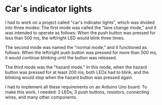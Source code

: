 # Car`s indicator lights
I had to work on a project called "car's indicator lights", which was divided into three modes: 
The first mode was called the "lane change mode," and it was intended to operate as follows: When the push button was pressed for less than 500 ms, the left/right LED would blink three times.

The second mode was named the "normal mode," and it functioned as follows: When the left/right push button was pressed for more than 500 ms, it would continue blinking until the button was released.

The third mode was the "hazard mode." In this mode, when the hazard button was pressed for at least 200 ms, both LEDs had to blink, and the blinking would stop when the hazard button was pressed again.

I had to implement all these requirements on an Arduino Uno board. To make this work, I needed: 2 LEDs, 3 push buttons, resistors, connecting wires, and many other components.




